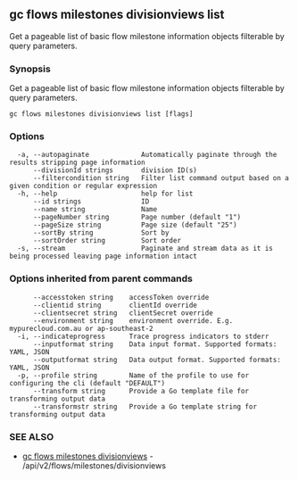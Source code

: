 ## gc flows milestones divisionviews list

Get a pageable list of basic flow milestone information objects filterable by query parameters.

### Synopsis

Get a pageable list of basic flow milestone information objects filterable by query parameters.

```
gc flows milestones divisionviews list [flags]
```

### Options

```
  -a, --autopaginate             Automatically paginate through the results stripping page information
      --divisionId strings       division ID(s)
      --filtercondition string   Filter list command output based on a given condition or regular expression
  -h, --help                     help for list
      --id strings               ID
      --name string              Name
      --pageNumber string        Page number (default "1")
      --pageSize string          Page size (default "25")
      --sortBy string            Sort by
      --sortOrder string         Sort order
  -s, --stream                   Paginate and stream data as it is being processed leaving page information intact
```

### Options inherited from parent commands

```
      --accesstoken string    accessToken override
      --clientid string       clientId override
      --clientsecret string   clientSecret override
      --environment string    environment override. E.g. mypurecloud.com.au or ap-southeast-2
  -i, --indicateprogress      Trace progress indicators to stderr
      --inputformat string    Data input format. Supported formats: YAML, JSON
      --outputformat string   Data output format. Supported formats: YAML, JSON
  -p, --profile string        Name of the profile to use for configuring the cli (default "DEFAULT")
      --transform string      Provide a Go template file for transforming output data
      --transformstr string   Provide a Go template string for transforming output data
```

### SEE ALSO

* [gc flows milestones divisionviews](gc_flows_milestones_divisionviews.html)	 - /api/v2/flows/milestones/divisionviews



